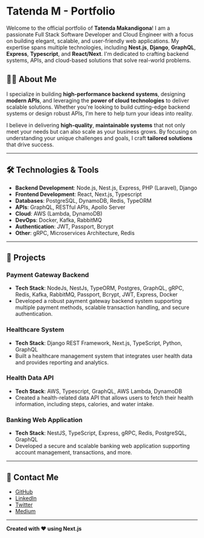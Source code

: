 # Tatenda M - Portfolio

Welcome to the official portfolio of **Tatenda Makandigona**! I am a passionate Full Stack Software Developer and Cloud Engineer with a focus on building elegant, scalable, and user-friendly web applications. My expertise spans multiple technologies, including **Nest.js**, **Django**, **GraphQL**, **Express**, **Typescript**, and **React/Next**. I'm dedicated to crafting backend systems, APIs, and cloud-based solutions that solve real-world problems.

## 👨‍💻 About Me

I specialize in building **high-performance backend systems**, designing **modern APIs**, and leveraging the **power of cloud technologies** to deliver scalable solutions. Whether you're looking to build cutting-edge backend systems or design robust APIs, I'm here to help turn your ideas into reality.

I believe in delivering **high-quality**, **maintainable systems** that not only meet your needs but can also scale as your business grows. By focusing on understanding your unique challenges and goals, I craft **tailored solutions** that drive success.

---

## 🛠️ Technologies & Tools

- **Backend Development**: Node.js, Nest.js, Express, PHP (Laravel), Django
- **Frontend Development**: React, Next.js, Typescript
- **Databases**: PostgreSQL, DynamoDB, Redis, TypeORM
- **APIs**: GraphQL, RESTful APIs, Apollo Server
- **Cloud**: AWS (Lambda, DynamoDB)
- **DevOps**: Docker, Kafka, RabbitMQ
- **Authentication**: JWT, Passport, Bcrypt
- **Other**: gRPC, Microservices Architecture, Redis

---

## 🌟 Projects

### **Payment Gateway Backend**
- **Tech Stack**: NodeJs, NestJs, TypeORM, Postgres, GraphQL, gRPC, Redis, Kafka, RabbitMQ, Passport, Bcrypt, JWT, Express, Docker
- Developed a robust payment gateway backend system supporting multiple payment methods, scalable transaction handling, and secure authentication.

### **Healthcare System**
- **Tech Stack**: Django REST Framework, Next.js, TypeScript, Python, GraphQL
- Built a healthcare management system that integrates user health data and provides reporting and analytics.

### **Health Data API**
- **Tech Stack**: AWS, Typescript, GraphQL, AWS Lambda, DynamoDB
- Created a health-related data API that allows users to fetch their health information, including steps, calories, and water intake.

### **Banking Web Application**
- **Tech Stack**: NestJS, TypeScript, Express, gRPC, Redis, PostgreSQL, GraphQL
- Developed a secure and scalable banking web application supporting account management, transactions, and more.

---

## 📱 Contact Me

- [GitHub](https://github.com/TatendaMakandigona)
- [LinkedIn](https://linkedin.com/in/TatendaMakandigona)
- [Twitter](https://twitter.com/TatendaMakandigona)
- [Medium](https://medium.com/@TatendaMakandigona)

---

**Created with ❤️ using Next.js**

